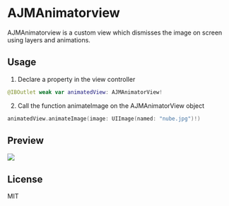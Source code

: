 # AJMAnimatorview

AJMAnimatorview is a custom view which dismisses the image on screen using layers and animations.

## Usage

1. Declare a property in the view controller

```swift
@IBOutlet weak var animatedView: AJMAnimatorView!
```

2. Call the function animateImage on the AJMAnimatorView object

```swift
animatedView.animateImage(image: UIImage(named: "nube.jpg")!)
```

## Preview
![](https://media.giphy.com/media/sTDVenUXZaVLq/giphy.gif)

## License
MIT

